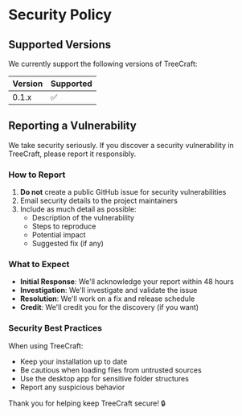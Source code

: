 # Security Policy

## Supported Versions

We currently support the following versions of TreeCraft:

| Version | Supported          |
| ------- | ------------------ |
| 0.1.x   | :white_check_mark: |

## Reporting a Vulnerability

We take security seriously. If you discover a security vulnerability in TreeCraft, please report it responsibly.

### How to Report

1. **Do not** create a public GitHub issue for security vulnerabilities
2. Email security details to the project maintainers
3. Include as much detail as possible:
   - Description of the vulnerability
   - Steps to reproduce
   - Potential impact
   - Suggested fix (if any)

### What to Expect

- **Initial Response**: We'll acknowledge your report within 48 hours
- **Investigation**: We'll investigate and validate the issue
- **Resolution**: We'll work on a fix and release schedule
- **Credit**: We'll credit you for the discovery (if you want)

### Security Best Practices

When using TreeCraft:
- Keep your installation up to date
- Be cautious when loading files from untrusted sources
- Use the desktop app for sensitive folder structures
- Report any suspicious behavior

Thank you for helping keep TreeCraft secure! 🔒
